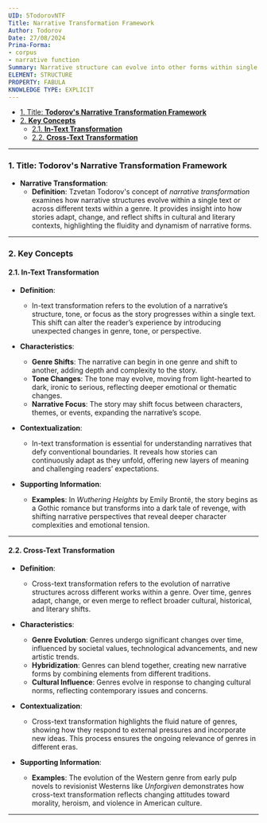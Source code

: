 ```yaml
---
UID: 5TodorovNTF
Title: Narrative Transformation Framework
Author: Todorov
Date: 27/08/2024
Prima-Forma:
- corpus
- narrative function
Summary: Narrative structure can evolve into other forms within single texts or across texts. The two methods are in-text transformations or cross-text transformations
ELEMENT: STRUCTURE
PROPERTY: FABULA
KNOWLEDGE TYPE: EXPLICIT
---
```


- [1. Title: **Todorov's Narrative Transformation Framework**](#1-title-todorovs-narrative-transformation-framework)
- [2. **Key Concepts**](#2-key-concepts)
  - [2.1. **In-Text Transformation**](#21-in-text-transformation)
  - [2.2. **Cross-Text Transformation**](#22-cross-text-transformation)




---

### 1. Title: **Todorov's Narrative Transformation Framework**

- **Narrative Transformation**:
  - **Definition**: Tzvetan Todorov's concept of *narrative transformation* examines how narrative structures evolve within a single text or across different texts within a genre. It provides insight into how stories adapt, change, and reflect shifts in cultural and literary contexts, highlighting the fluidity and dynamism of narrative forms.

---

### 2. **Key Concepts**

#### 2.1. **In-Text Transformation**

- **Definition**:
  - In-text transformation refers to the evolution of a narrative’s structure, tone, or focus as the story progresses within a single text. This shift can alter the reader’s experience by introducing unexpected changes in genre, tone, or perspective.

- **Characteristics**:
  - **Genre Shifts**: The narrative can begin in one genre and shift to another, adding depth and complexity to the story.
  - **Tone Changes**: The tone may evolve, moving from light-hearted to dark, ironic to serious, reflecting deeper emotional or thematic changes.
  - **Narrative Focus**: The story may shift focus between characters, themes, or events, expanding the narrative’s scope.

- **Contextualization**:
  - In-text transformation is essential for understanding narratives that defy conventional boundaries. It reveals how stories can continuously adapt as they unfold, offering new layers of meaning and challenging readers’ expectations.

- **Supporting Information**:
  - **Examples**: In *Wuthering Heights* by Emily Brontë, the story begins as a Gothic romance but transforms into a dark tale of revenge, with shifting narrative perspectives that reveal deeper character complexities and emotional tension.

---

#### 2.2. **Cross-Text Transformation**

- **Definition**:
  - Cross-text transformation refers to the evolution of narrative structures across different works within a genre. Over time, genres adapt, change, or even merge to reflect broader cultural, historical, and literary shifts.

- **Characteristics**:
  - **Genre Evolution**: Genres undergo significant changes over time, influenced by societal values, technological advancements, and new artistic trends.
  - **Hybridization**: Genres can blend together, creating new narrative forms by combining elements from different traditions.
  - **Cultural Influence**: Genres evolve in response to changing cultural norms, reflecting contemporary issues and concerns.

- **Contextualization**:
  - Cross-text transformation highlights the fluid nature of genres, showing how they respond to external pressures and incorporate new ideas. This process ensures the ongoing relevance of genres in different eras.

- **Supporting Information**:
  - **Examples**: The evolution of the Western genre from early pulp novels to revisionist Westerns like *Unforgiven* demonstrates how cross-text transformation reflects changing attitudes toward morality, heroism, and violence in American culture.

---
